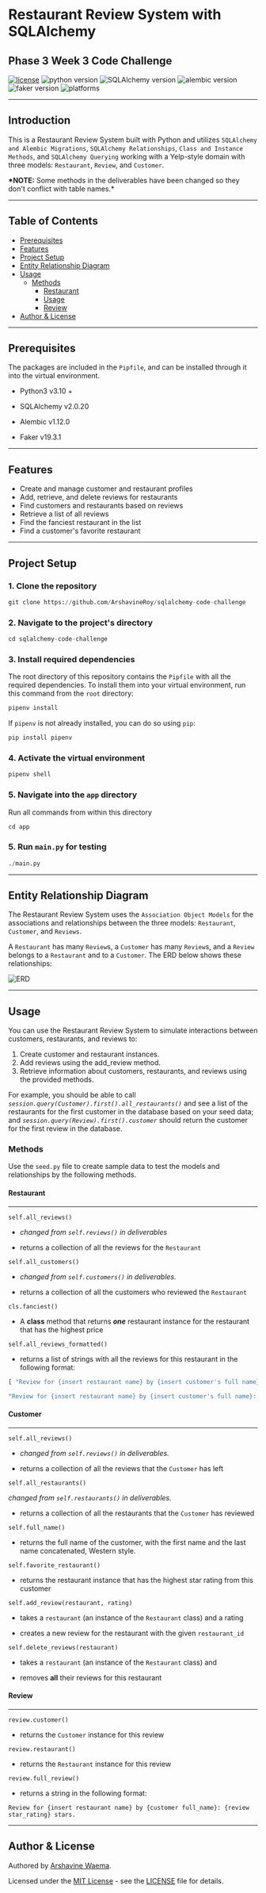 # Restaurant Review System with SQLAlchemy

## Phase 3 Week 3 Code Challenge

[![license](https://img.shields.io/badge/license-%20MIT%20-green.svg)](./LICENSE)
![python version](https://img.shields.io/badge/python-3.10.12+-blue.svg)
![SQLAlchemy version](https://img.shields.io/badge/SQLAlchemy-2.0.20-cyan.svg)
![alembic version](https://img.shields.io/badge/alembic-1.12.0-orange.svg)
![faker version](https://img.shields.io/badge/faker-1.12.0-mint.svg)
![platforms](https://img.shields.io/badge/Platforms-Linux%20|%20Windows%20|%20Mac%20-purple.svg)

---

## Introduction

This is a Restaurant Review System built with Python and utilizes `SQLAlchemy and Alembic Migrations`, `SQLAlchemy Relationships`, `Class and Instance Methods`, and `SQLAlchemy Querying` working with a Yelp-style domain with three models: `Restaurant`, `Review`, and `Customer`.

**\*NOTE:** Some methods in the deliverables have been changed so they don't conflict with table names.\*

---

## Table of Contents

- [Prerequisites](#prerequisites)
- [Features](#features)
- [Project Setup](#project-setup)
- [Entity Relationship Diagram](#entity-relationship-diagram)
- [Usage](#usage)
  - [Methods](#methods)
    - [Restaurant](#restaurant)
    - [Usage](#customer)
    - [Review](#review)
- [Author & License](#author--license)

---

## Prerequisites

The packages are included in the `Pipfile`, and can be installed through it into the virtual environment.

- Python3 v3.10 +

- SQLAlchemy v2.0.20

- Alembic v1.12.0

- Faker v19.3.1

---

## Features

- Create and manage customer and restaurant profiles
- Add, retrieve, and delete reviews for restaurants
- Find customers and restaurants based on reviews
- Retrieve a list of all reviews
- Find the fanciest restaurant in the list
- Find a customer's favorite restaurant

---

## Project Setup

### 1. Clone the repository

```python
git clone https://github.com/ArshavineRoy/sqlalchemy-code-challenge
```

### 2. Navigate to the project's directory

```python
cd sqlalchemy-code-challenge
```

### 3. Install required dependencies

The root directory of this repository contains the `Pipfile` with all the required dependencies. To install them into your virtual environment, run this command from the `root` directory:

```python
pipenv install
```

If `pipenv` is not already installed, you can do so using `pip`:

```python
pip install pipenv
```

### 4. Activate the virtual environment

```python
pipenv shell
```

### 5. Navigate into the `app` directory

Run all commands from within this directory

```python
cd app
```

### 5. Run `main.py` for testing

```python
./main.py
```

---

## Entity Relationship Diagram

The Restaurant Review System uses the `Association Object Models` for the associations and relationships between the three models: `Restaurant`, `Customer`, and `Reviews`.

A `Restaurant` has many `Review`s, a `Customer` has many `Review`s, and a `Review` belongs to a `Restaurant` and to a `Customer`. The ERD below shows these relationships:

![ERD](erd.png)

---

## Usage

You can use the Restaurant Review System to simulate interactions between customers, restaurants, and reviews to:

1. Create customer and restaurant instances.
2. Add reviews using the add_review method.
3. Retrieve information about customers, restaurants, and reviews using the provided methods.

For example, you should be able to call _`session.query(Customer).first().all_restaurants()`_ and see a list of the restaurants for the first customer in the database based on your seed data; and _`session.query(Review).first().customer`_ should return the customer for the first review in the database.

### Methods

Use the `seed.py` file to create sample data to test the models and relationships by the following methods.

#### Restaurant

---

`self.all_reviews()`

- _changed from `self.reviews()` in deliverables_

- returns a collection of all the reviews for the `Restaurant`

`self.all_customers()`

- _changed from `self.customers()` in deliverables._

- returns a collection of all the customers who reviewed the `Restaurant`

`cls.fanciest()`

- A **class** method that returns **_one_** restaurant instance for the restaurant that has the highest price

`self.all_reviews_formatted()`

- returns a list of strings with all the reviews for this restaurant in the following format:

```python
[ "Review for {insert restaurant name} by {insert customer's full name}: {insert review star_rating} stars.",

"Review for {insert restaurant name} by {insert customer's full name}: {insert review star_rating} stars.", ]
```

#### Customer

---

`self.all_reviews()`

- _changed from `self.reviews()` in deliverables._

- returns a collection of all the reviews that the `Customer` has left

`self.all_restaurants()`

_changed from `self.restaurants()` in deliverables._

- returns a collection of all the restaurants that the `Customer` has reviewed

`self.full_name()`

- returns the full name of the customer, with the first name and the last name concatenated, Western style.

`self.favorite_restaurant()`

- returns the restaurant instance that has the highest star rating from this customer

`self.add_review(restaurant, rating)`

- takes a `restaurant` (an instance of the `Restaurant` class) and a rating

- creates a new review for the restaurant with the given `restaurant_id`

`self.delete_reviews(restaurant)`

- takes a `restaurant` (an instance of the `Restaurant` class) and

- removes **all** their reviews for this restaurant

#### Review

---

`review.customer()`

- returns the `Customer` instance for this review

`review.restaurant()`

- returns the `Restaurant` instance for this review

`review.full_review()`

- returns a string in the following format:

```text
Review for {insert restaurant name} by {customer full_name}: {review star_rating} stars.
```

---

## Author & License

Authored by [Arshavine Waema](https://github.com/ArshavineRoy).

Licensed under the [MIT License](LICENSE) - see the [LICENSE](LICENSE) file for details.
